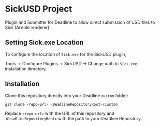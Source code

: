# SickUSD Project

Plugin and Submitter for Deadline to allow direct submission of USD files to Sick (Arnold renderer).

## Setting Sick.exe Location

To configure the location of `Sick.exe` for the SickUSD plugin,

Tools -> Configure Plugins -> SickUSD -> Change path to `Sick.exe` installation directory.

## Installation

Clone this repository directly into your Deadline `custom` folder:

```sh
git clone <repo-url> <DeadlineRepositoryRoot>/custom
```

Replace `<repo-url>` with the URL of this repository and `<DeadlineRepositoryRoot>` with the path to your Deadline Repository.

